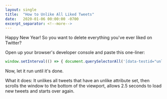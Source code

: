 ```yaml
---
layout: single
title:  "How to Unlike All Liked Tweets"
date:   2020-01-06 00:00:00 -0700
excerpt_separator: <!--more-->
---
```


Happy New Year! So you want to delete everything you've ever liked on Twitter?

Open up your browser's developer console and paste this one-liner:

```js
window.setInterval(() => { document.querySelectorAll('[data-testid="unlike"]').forEach(e => e.click()); window.scrollTo(0,document.body.scrollHeight); }, 2500);
```

Now, let it run until it's done.

What it does: It unlikes all tweets that have an unlike attribute set, then
scrolls the window to the bottom of the viewport, allows 2.5 seconds to load new
tweets and starts over again.
